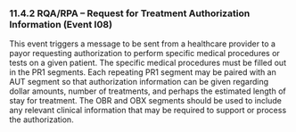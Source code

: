 ### 11.4.2 RQA/RPA – Request for Treatment Authorization Information (Event I08) 

This event triggers a message to be sent from a healthcare provider to a payor requesting authorization to perform specific medical procedures or tests on a given patient. The specific medical procedures must be filled out in the PR1 segments. Each repeating PR1 segment may be paired with an AUT segment so that authorization information can be given regarding dollar amounts, number of treatments, and perhaps the estimated length of stay for treatment. The OBR and OBX segments should be used to include any relevant clinical information that may be required to support or process the authorization.
